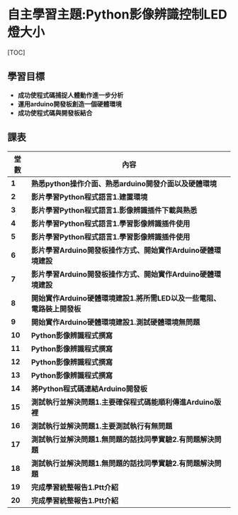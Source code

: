 # 自主學習主題:Python影像辨識控制LED燈大小
[TOC]
## 學習目標
- **成功使程式碼捕捉人體動作進一步分析**
- **運用arduino開發板創造一個硬體環境**
- **成功使程式碼與開發板結合**
## 課表
| **堂數** | **內容** |
| ---- | ---- |
| **1**    |**熟悉python操作介面、熟悉arduino開發介面以及硬體環境**|
| **2**    |**影片學習Python程式語言1.建置環境**|
| **3**    |**影片學習Python程式語言1.影像辨識插件下載與熟悉**|
| **4**    |**影片學習Python程式語言1.學習影像辨識插件使用**|
| **5**    |**影片學習Python程式語言1.學習影像辨識插件使用**|
| **6**    |**影片學習Arduino開發板操作方式、開始實作Arduino硬體環境建設**|
| **7**    |**影片學習Arduino開發板操作方式、開始實作Arduino硬體環境建設**|
| **8**    |**開始實作Arduino硬體環境建設1.將所需LED以及一些電阻、電路裝上開發板**|
| **9**    |**開始實作Arduino硬體環境建設1.測試硬體環境無問題**|
| **10**   |**Python影像辨識程式撰寫**|
| **11**   |**Python影像辨識程式撰寫**|
| **12**   |**Python影像辨識程式撰寫**|
| **13**   |**Python影像辨識程式撰寫**|
| **14**   |**將Python程式碼連結Arduino開發板**|
| **15**   |**測試執行並解決問題1.主要確保程式碼能順利傳進Arduino版裡**|
| **16**   |**測試執行並解決問題1.主要測試執行有無問題**|
| **17**   |**測試執行並解決問題1.無問題的話找同學實驗2.有問題解決問題**|
| **18**   |**測試執行並解決問題1.無問題的話找同學實驗2.有問題解決問題**|
| **19**   |**完成學習統整報告1.Ptt介紹**|
| **20**   |**完成學習統整報告1.Ptt介紹**|



